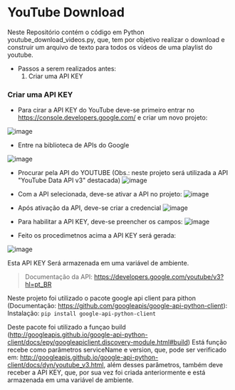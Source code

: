 # YouTube Download

Neste Repositório contém o código em Python youtube_download_videos.py, que, tem por objetivo realizar o download e construir um arquivo de texto para todos os vídeos de uma playlist do youtube.

- Passos a serem realizados antes:
  1. Criar uma API KEY
  
### Criar uma API KEY

- Para cirar a API KEY do YouTube deve-se primeiro entrar no https://console.developers.google.com/ e criar um novo projeto:

![image](https://user-images.githubusercontent.com/52248363/90988521-c228c500-e569-11ea-9306-928fc1b3c0ce.png)

- Entre na biblioteca de APIs do Google

![image](https://user-images.githubusercontent.com/52248363/90988666-f81a7900-e56a-11ea-97c5-25532ccb279e.png)

- Procurar pela API do YOUTUBE (Obs.: neste projeto será utilizada a API "YouTube Data API v3" destacada)
![image](https://user-images.githubusercontent.com/52248363/90988760-9f97ab80-e56b-11ea-923c-0819b212cf82.png)

- Com a API selecionada, deve-se ativar a API no projeto:
![image](https://user-images.githubusercontent.com/52248363/90988801-0f0d9b00-e56c-11ea-8e8b-ac4c6b1b4200.png)

- Após ativação da API, deve-se criar a credencial
![image](https://user-images.githubusercontent.com/52248363/90988850-71ff3200-e56c-11ea-96bf-3c8c5167ef26.png)


- Para habilitar a API KEY, deve-se preencher os campos:
![image](https://user-images.githubusercontent.com/52248363/90988896-b68acd80-e56c-11ea-97f2-a265ed5c2fce.png)

- Feito os procedimetnos acima a API KEY será gerada:

![image](https://user-images.githubusercontent.com/52248363/90989004-9c9dba80-e56d-11ea-8c7a-84c8622b85b0.png)

Esta API KEY Será armazenada em uma variável de ambiente.

> Documentação da API: https://developers.google.com/youtube/v3?hl=pt_BR

Neste projeto foi utilizado o pacote google api client para pithon (Documentação: https://github.com/googleapis/google-api-python-client):
Instalação: `pip install google-api-python-client`

Deste pacote foi utilizado a funçao build (http://googleapis.github.io/google-api-python-client/docs/epy/googleapiclient.discovery-module.html#build)
Está função recebe como parâmetros serviceName e version, que, pode ser verificado em: http://googleapis.github.io/google-api-python-client/docs/dyn/youtube_v3.html, além desses parâmetros, também deve receber a API KEY, que, por sua vez foi criada anteriormente e está armazenada em uma variável de ambiente.









